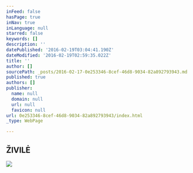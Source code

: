 ```yaml
---
inFeed: false
hasPage: true
inNav: true
inLanguage: null
starred: false
keywords: []
description: ''
datePublished: '2016-02-19T03:04:41.190Z'
dateModified: '2016-02-19T02:59:35.022Z'
title: ''
author: []
sourcePath: _posts/2016-02-17-0e253346-8cef-46d8-9034-82a892793943.md
published: true
authors: []
publisher:
  name: null
  domain: null
  url: null
  favicon: null
url: 0e253346-8cef-46d8-9034-82a892793943/index.html
_type: WebPage

---
```

## ŽIVILĖ
![](https://s3-us-west-2.amazonaws.com/the-grid-img/p/927d1eb06ca320f244b7d4687921950619c3a81e.jpg)
